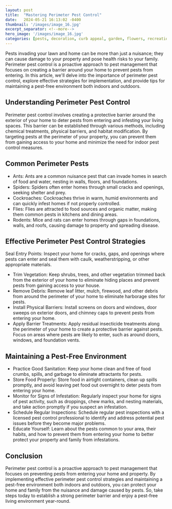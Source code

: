 ```yaml
---
layout: post
title:  "Mastering Perimeter Pest Control"
date:   2024-05-21 16:13:02 -0400
thumbnail: '/images/image_16.jpg'
excerpt_separator: <!--more-->
hero_image: '/images/image_16.jpg'
categories: [pests, decoration, curb appeal, garden, flowers, recreation]
---
```

Pests invading your lawn and home can be more than just a nuisance; they can cause damage to your property and pose health risks to your family. <!--more-->Perimeter pest control is a proactive approach to pest management that focuses on creating a barrier around your home to prevent pests from entering. In this article, we'll delve into the importance of perimeter pest control, explore effective strategies for implementation, and provide tips for maintaining a pest-free environment both indoors and outdoors.

## Understanding Perimeter Pest Control
Perimeter pest control involves creating a protective barrier around the exterior of your home to deter pests from entering and infesting your living spaces. This barrier can be established through various methods, including chemical treatments, physical barriers, and habitat modification. By targeting pests at the perimeter of your property, you can prevent them from gaining access to your home and minimize the need for indoor pest control measures.

## Common Perimeter Pests
* Ants: Ants are a common nuisance pest that can invade homes in search of food and water, nesting in walls, floors, and foundations.
* Spiders: Spiders often enter homes through small cracks and openings, seeking shelter and prey.
* Cockroaches: Cockroaches thrive in warm, humid environments and can quickly infest homes if not properly controlled.
* Flies: Flies are attracted to food sources and organic matter, making them common pests in kitchens and dining areas.
* Rodents: Mice and rats can enter homes through gaps in foundations, walls, and roofs, causing damage to property and spreading disease.

## Effective Perimeter Pest Control Strategies
Seal Entry Points: Inspect your home for cracks, gaps, and openings where pests can enter and seal them with caulk, weatherstripping, or other appropriate materials.
* Trim Vegetation: Keep shrubs, trees, and other vegetation trimmed back from the exterior of your home to eliminate hiding places and prevent pests from gaining access to your house.
* Remove Debris: Remove leaf litter, mulch, firewood, and other debris from around the perimeter of your home to eliminate harborage sites for pests.
* Install Physical Barriers: Install screens on doors and windows, door sweeps on exterior doors, and chimney caps to prevent pests from entering your home.
* Apply Barrier Treatments: Apply residual insecticide treatments along the perimeter of your home to create a protective barrier against pests. Focus on areas where pests are likely to enter, such as around doors, windows, and foundation vents.

## Maintaining a Pest-Free Environment
* Practice Good Sanitation: Keep your home clean and free of food crumbs, spills, and garbage to eliminate attractants for pests.
* Store Food Properly: Store food in airtight containers, clean up spills promptly, and avoid leaving pet food out overnight to deter pests from entering your home.
* Monitor for Signs of Infestation: Regularly inspect your home for signs of pest activity, such as droppings, chew marks, and nesting materials, and take action promptly if you suspect an infestation.
* Schedule Regular Inspections: Schedule regular pest inspections with a licensed pest control professional to identify and address potential pest issues before they become major problems.
* Educate Yourself: Learn about the pests common to your area, their habits, and how to prevent them from entering your home to better protect your property and family from infestations.

## Conclusion
Perimeter pest control is a proactive approach to pest management that focuses on preventing pests from entering your home and property. By implementing effective perimeter pest control strategies and maintaining a pest-free environment both indoors and outdoors, you can protect your home and family from the nuisance and damage caused by pests. So, take steps today to establish a strong perimeter barrier and enjoy a pest-free living environment year-round.
